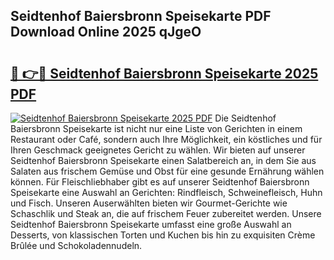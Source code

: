 ## Seidtenhof Baiersbronn Speisekarte PDF Download Online 2025 qJgeO

# <h2><a href="http://gca0irt.nevu.top/?p=Seidtenhof+Baiersbronn+Speisekarte">🔗 👉🔴 Seidtenhof Baiersbronn Speisekarte 2025 PDF</a></h2>

[![Seidtenhof Baiersbronn Speisekarte 2025 PDF](https://i.imgur.com/dBaPXMq.png)](http://gca0irt.nevu.top/?p=Seidtenhof+Baiersbronn+Speisekarte)
Die Seidtenhof Baiersbronn Speisekarte ist nicht nur eine Liste von Gerichten in einem Restaurant oder Café, sondern auch Ihre Möglichkeit, ein köstliches und für Ihren Geschmack geeignetes Gericht zu wählen. Wir bieten auf unserer Seidtenhof Baiersbronn Speisekarte einen Salatbereich an, in dem Sie aus Salaten aus frischem Gemüse und Obst für eine gesunde Ernährung wählen können. Für Fleischliebhaber gibt es auf unserer Seidtenhof Baiersbronn Speisekarte eine Auswahl an Gerichten: Rindfleisch, Schweinefleisch, Huhn und Fisch. Unseren Auserwählten bieten wir Gourmet-Gerichte wie Schaschlik und Steak an, die auf frischem Feuer zubereitet werden. Unsere Seidtenhof Baiersbronn Speisekarte umfasst eine große Auswahl an Desserts, von klassischen Torten und Kuchen bis hin zu exquisiten Crème Brûlée und Schokoladennudeln.

